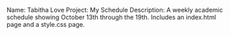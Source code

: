 Name:       Tabitha Love
Project:    My Schedule
Description: 
A weekly academic schedule showing October 13th through the 19th. 
Includes an index.html page and a style.css page. 